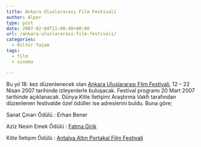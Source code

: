 ```yaml
---
title: Ankara Uluslararası Film Festivali
author: Alper
type: post
date: 2007-02-04T11:00:40+00:00
url: /ankara-uluslararasi-film-festivali/
categories:
  - Kültür Yaşam
tags:
  - film
  - sinema

---
```

Bu yıl 18. kez düzenlenecek olan [Ankara Uluslararası Film Festivali][1], 12 &#8211; 22 Nisan 2007 tarihinde izleyenlerle buluşacak. Festival programı 20 Mart 2007 tarihinde açıklanacak. Dünya Kitle İletişimi Araştırma Vakfı tarafından düzenlenen festivalde özel ödüller ise adreslerini buldu. Buna göre;

Sanat Çınarı Ödülü : Erhan Bener

Aziz Nesin Emek Ödülü : [Fatma Girik][2]

Kitle İletişim Ödülü : [Antalya Altın Portakal Film Festivali][3]

 [1]: http://www.filmfestankara.org.tr/
 [2]: http://tr.wikipedia.org/wiki/Fatma_Girik
 [3]: http://www.altinportakal.org.tr/